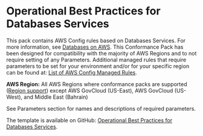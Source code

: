 # Operational Best Practices for Databases Services<a name="operational-best-practices-for-Databases-Services"></a>

 This pack contains AWS Config rules based on Databases Services\. For more information, see [Databases on AWS](https://aws.amazon.com/products/databases/)\. This Conformance Pack has been designed for compatibility with the majority of AWS Regions and to not require setting of any Parameters\. Additional managed rules that require parameters to be set for your environment and/or for your specific region can be found at: [List of AWS Config Managed Rules](https://docs.aws.amazon.com/config/latest/developerguide/managed-rules-by-aws-config.html)\. 

**AWS Region:** All AWS Regions where conformance packs are supported \([Region support](https://docs.aws.amazon.com/config/latest/developerguide/conformance-packs.html#conformance-packs-regions)\) except AWS GovCloud \(US\-East\), AWS GovCloud \(US\-West\), and Middle East \(Bahrain\)

 See Parameters section for names and descriptions of required parameters\. 

The template is available on GitHub: [Operational Best Practices for Databases Services](https://github.com/awslabs/aws-config-rules/blob/master/aws-config-conformance-packs/Operational-Best-Practices-for-Database-Services.yaml)\.